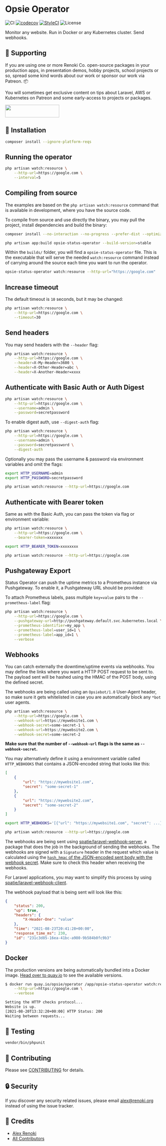 Opsie Operator
==============

![CI](https://github.com/opsie-app/operator/workflows/CI/badge.svg?branch=master)
[![codecov](https://codecov.io/gh/opsie-app/operator/branch/master/graph/badge.svg)](https://codecov.io/gh/opsie-app/operator)
[![StyleCI](https://github.styleci.io/repos/397491616/shield?branch=master)](https://github.styleci.io/repos/397491616)
![License](https://img.shields.io/github/license/opsie-app/operator)

Monitor any website. Run in Docker or any Kubernetes cluster. Send webhooks.

## 🤝 Supporting

If you are using one or more Renoki Co. open-source packages in your production apps, in presentation demos, hobby projects, school projects or so, spread some kind words about our work or sponsor our work via Patreon. 📦

You will sometimes get exclusive content on tips about Laravel, AWS or Kubernetes on Patreon and some early-access to projects or packages.

[<img src="https://c5.patreon.com/external/logo/become_a_patron_button.png" height="41" width="175" />](https://www.patreon.com/bePatron?u=10965171)

## 🚀 Installation

```bash
composer install --ignore-platform-reqs
```

## Running the operator

```bash
php artisan watch:resource \
    --http-url=https://google.com \
    --interval=5
```

## Compiling from source

The examples are based on the `php artisan watch:resource` command that is available in development, where you have the source code.

To compile from source and use directly the binary, you may pull the project, install dependencies and build the binary:

```bash
composer install --no-interaction --no-progress --prefer-dist --optimize-autoloader --no-dev
```

```bash
php artisan app:build opsie-status-operator --build-version=stable
```

Within the `builds/` folder, you will find a `opsie-status-operator` file. This is the executable that will serve the needed `watch:resource` command instead of carrying around the source each time you want to run the operator.

```bash
opsie-status-operator watch:resource --http-url="https://google.com"
```

## Increase timeout

The default timeout is `10` seconds, but it may be changed:

```bash
php artisan watch:resource \
    --http-url=https://google.com \
    --timeout=30
```

## Send headers

You may send headers with the `--header` flag:

```bash
php artisan watch:resource \
    --http-url=https://google.com \
    --header=X-My-Header=3600 \
    --header=X-Other-Header=abc \
    --header=X-Another-Header=xxxx
```

## Authenticate with Basic Auth or Auth Digest

```bash
php artisan watch:resource \
    --http-url=https://google.com \
    --username=admin \
    --password=secretpassword
```

To enable digest auth, use `--digest-auth` flag:

```bash
php artisan watch:resource \
    --http-url=https://google.com \
    --username=admin \
    --password=secretpassword \
    --digest-auth
```

Optionally you may pass the username & password via environment variables and omit the flags:

```bash
export HTTP_USERNAME=admin
export HTTP_PASSWORD=secretpassword

php artisan watch:resource --http-url=https://google.com
```

## Authenticate with Bearer token

Same as with the Basic Auth, you can pass the token via flag or environment variable:

```bash
php artisan watch:resource \
    --http-url=https://google.com \
    --bearer-token=xxxxxxx
```

```bash
export HTTP_BEARER_TOKEN=xxxxxxxx

php artisan watch:resource --http-url=https://google.com
```

## Pushgateway Export

Status Operator can push the uptime metrics to a Prometheus instance via Pushgateway. To enable it, a Pushgateway URL should be provided:

To attach Prometheus labels, pass multiple `key=value` pairs to the `--prometheus-label` flag:

```bash
php artisan watch:resource \
    --http-url=https://google.com \
    --pushgateway-url=http://pushgateway.default.svc.kubernetes.local \
    --prometheus-identifier=my_app \
    --prometheus-label=user_id=1 \
    --prometheus-label=app_id=1 \
    --verbose
```

## Webhooks

You can catch externally the downtime/uptime events via webhooks. You may define the links where you want a HTTP POST request to be sent to. The payload sent will be hashed using the HMAC of the POST body, using the defined secret.

The webhooks are being called using an `Opsiebot/1.0` User-Agent header, so make sure it gets whitelisted in case you are automatically block any `*bot` user agents.

```bash
php artisan watch:resource \
    --http-url=https://google.com \
    --webhook-url=https://mywebsite1.com \
    --webhook-secret=some-secret-1 \
    --webhook-url=https://mywebsite2.com \
    --webhook-secret=some-secret-2
```

**Make sure that the number of `--webhook-url` flags is the same as `--webhook-secret`.**

You may alternatively define it using a environment variable called `HTTP_WEBHOOKS` that contains a JSON-encoded string that looks like this:

```json
[
    {
        "url": "https://mywebsite1.com",
        "secret": "some-secret-1"
    },
    {
        "url": "https://mywebsite2.com",
        "secret": "some-secret-2"
    }
]
```

```bash
export HTTP_WEBHOOKS='[{"url": "https://mywebsite1.com", "secret": ...}]'

php artisan watch:resource --http-url=https://google.com
```

The webhooks are being sent using [spatie/laravel-webhook-server](https://github.com/spatie/laravel-webhook-secret), a package that does the job in the background of sending the webhooks. The webhooks are signed with a `Signature` header in the request which value is calculated using the [`hash_hmac` of the JSON-encoded sent body with the webhook secret](https://github.com/spatie/laravel-webhook-server#how-signing-requests-works). Make sure to check this header when receiving the webhooks.

For Laravel applications, you may want to simplify this process by using [spatie/laravel-webhook-client](https://github.com/spatie/laravel-webhook-client).

The webhook payload that is being sent will look like this:

```json
{
    "status": 200,
    "up": true,
    "headers": {
        "X-Header-One": "value"
    },
    "time": "2021-08-23T20:41:28+00:00",
    "response_time_ms": 230,
    "id": "231c3d85-16ea-41bc-a980-9b584b0fc9b3"
}
```

## Docker

The production versions are being automatically bundled into a Docker image. [Head over to quay.io](https://quay.io/repository/opsie/operator) to see the available versions.

```bash
$ docker run quay.io/opsie/operator /app/opsie-status-operator watch:resource \
    --http-url=https://google.com \
    --verbose

Setting the HTTP checks protocol...
Website is up.
[2021-08-20T13:32:20+00:00] HTTP Status: 200
Waiting between requests...
```

## 🐛 Testing

``` bash
vendor/bin/phpunit
```

## 🤝 Contributing

Please see [CONTRIBUTING](CONTRIBUTING.md) for details.

## 🔒  Security

If you discover any security related issues, please email alex@renoki.org instead of using the issue tracker.

## 🎉 Credits

- [Alex Renoki](https://github.com/rennokki)
- [All Contributors](../../contributors)
